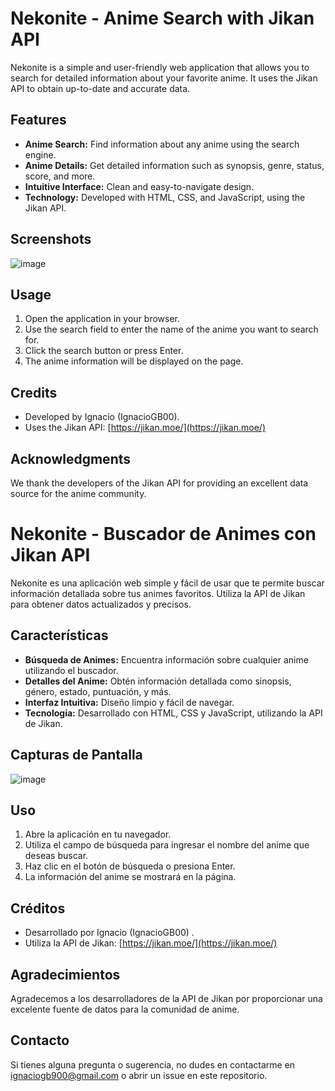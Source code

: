 # Nekonite - Anime Search with Jikan API

Nekonite is a simple and user-friendly web application that allows you to search for detailed information about your favorite anime. It uses the Jikan API to obtain up-to-date and accurate data.

## Features

* **Anime Search:** Find information about any anime using the search engine.
* **Anime Details:** Get detailed information such as synopsis, genre, status, score, and more.
* **Intuitive Interface:** Clean and easy-to-navigate design.
* **Technology:** Developed with HTML, CSS, and JavaScript, using the Jikan API.

## Screenshots

![image](https://github.com/user-attachments/assets/ef516f66-8737-4dc0-a6e0-b41813bf231b)

## Usage

1.  Open the application in your browser.
2.  Use the search field to enter the name of the anime you want to search for.
3.  Click the search button or press Enter.
4.  The anime information will be displayed on the page.

## Credits

* Developed by Ignacio (IgnacioGB00).
* Uses the Jikan API: [https://jikan.moe/](https://jikan.moe/)

## Acknowledgments

We thank the developers of the Jikan API for providing an excellent data source for the anime community.


# Nekonite - Buscador de Animes con Jikan API

Nekonite es una aplicación web simple y fácil de usar que te permite buscar información detallada sobre tus animes favoritos. Utiliza la API de Jikan para obtener datos actualizados y precisos.

## Características

* **Búsqueda de Animes:** Encuentra información sobre cualquier anime utilizando el buscador.
* **Detalles del Anime:** Obtén información detallada como sinopsis, género, estado, puntuación, y más.
* **Interfaz Intuitiva:** Diseño limpio y fácil de navegar.
* **Tecnología:** Desarrollado con HTML, CSS y JavaScript, utilizando la API de Jikan.

## Capturas de Pantalla

![image](https://github.com/user-attachments/assets/ef516f66-8737-4dc0-a6e0-b41813bf231b)



## Uso

1.  Abre la aplicación en tu navegador.
2.  Utiliza el campo de búsqueda para ingresar el nombre del anime que deseas buscar.
3.  Haz clic en el botón de búsqueda o presiona Enter.
4.  La información del anime se mostrará en la página.




## Créditos

* Desarrollado por Ignacio (IgnacioGB00) .
* Utiliza la API de Jikan: [https://jikan.moe/](https://jikan.moe/)

## Agradecimientos

Agradecemos a los desarrolladores de la API de Jikan por proporcionar una excelente fuente de datos para la comunidad de anime.

## Contacto

Si tienes alguna pregunta o sugerencia, no dudes en contactarme en ignaciogb900@gmail.com o abrir un issue en este repositorio.
